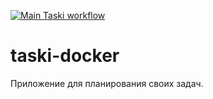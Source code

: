 [![Main Taski workflow](https://github.com/FuntikPiggy/taski-docker/actions/workflows/main.yml/badge.svg)](https://github.com/FuntikPiggy/taski-docker/actions/workflows/main.yml)
# taski-docker

Приложение для планирования своих задач.
